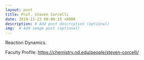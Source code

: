 ```yaml
---
layout: post
title: Prof. Steven Corcelli
date: 2019-11-23 00:00:15 +0000
description: # Add post description (optional)
img:  # Add image post (optional)
---
```

Reaction Dynamics.
<!--more-->

Faculty Profile: https://chemistry.nd.edu/people/steven-corcelli/